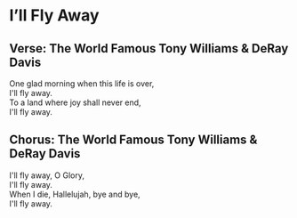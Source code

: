 # I’ll Fly Away

## Verse: The World Famous Tony Williams & DeRay Davis

One glad morning when this life is over,  
I'll fly away.  
To a land where joy shall never end,  
I'll fly away.  

## Chorus: The World Famous Tony Williams & DeRay Davis

I'll fly away, O Glory,  
I'll fly away.  
When I die, Hallelujah, bye and bye,  
I'll fly away.
